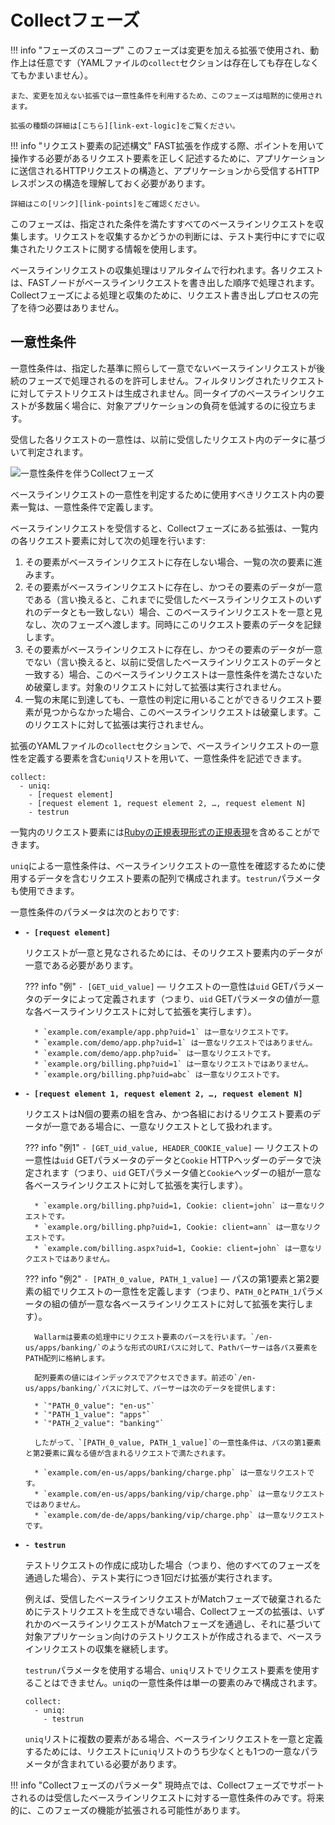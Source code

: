 [link-points]:          points/intro.md
[link-ruby-regexp]:     http://ruby-doc.org/core-2.6.1/doc/regexp_rdoc.html
[link-ext-logic]:       logic.md

[img-collect-uniq]:    ../../images/fast/dsl/en/phases/collect-uniq.png

# Collectフェーズ

!!! info "フェーズのスコープ"
    このフェーズは変更を加える拡張で使用され、動作上は任意です（YAMLファイルの`collect`セクションは存在しても存在しなくてもかまいません）。
    
    また、変更を加えない拡張では一意性条件を利用するため、このフェーズは暗黙的に使用されます。
    
    拡張の種類の詳細は[こちら][link-ext-logic]をご覧ください。

!!! info "リクエスト要素の記述構文"
    FAST拡張を作成する際、ポイントを用いて操作する必要があるリクエスト要素を正しく記述するために、アプリケーションに送信されるHTTPリクエストの構造と、アプリケーションから受信するHTTPレスポンスの構造を理解しておく必要があります。
    
    詳細はこの[リンク][link-points]をご確認ください。

このフェーズは、指定された条件を満たすすべてのベースラインリクエストを収集します。リクエストを収集するかどうかの判断には、テスト実行中にすでに収集されたリクエストに関する情報を使用します。

ベースラインリクエストの収集処理はリアルタイムで行われます。各リクエストは、FASTノードがベースラインリクエストを書き出した順序で処理されます。Collectフェーズによる処理と収集のために、リクエスト書き出しプロセスの完了を待つ必要はありません。

## 一意性条件

一意性条件は、指定した基準に照らして一意でないベースラインリクエストが後続のフェーズで処理されるのを許可しません。フィルタリングされたリクエストに対してテストリクエストは生成されません。同一タイプのベースラインリクエストが多数届く場合に、対象アプリケーションの負荷を低減するのに役立ちます。

受信した各リクエストの一意性は、以前に受信したリクエスト内のデータに基づいて判定されます。

![一意性条件を伴うCollectフェーズ][img-collect-uniq]

ベースラインリクエストの一意性を判定するために使用すべきリクエスト内の要素一覧は、一意性条件で定義します。

ベースラインリクエストを受信すると、Collectフェーズにある拡張は、一覧内の各リクエスト要素に対して次の処理を行います:
1. その要素がベースラインリクエストに存在しない場合、一覧の次の要素に進みます。
2. その要素がベースラインリクエストに存在し、かつその要素のデータが一意である（言い換えると、これまでに受信したベースラインリクエストのいずれのデータとも一致しない）場合、このベースラインリクエストを一意と見なし、次のフェーズへ渡します。同時にこのリクエスト要素のデータを記録します。
3. その要素がベースラインリクエストに存在し、かつその要素のデータが一意でない（言い換えると、以前に受信したベースラインリクエストのデータと一致する）場合、このベースラインリクエストは一意性条件を満たさないため破棄します。対象のリクエストに対して拡張は実行されません。
4. 一覧の末尾に到達しても、一意性の判定に用いることができるリクエスト要素が見つからなかった場合、このベースラインリクエストは破棄します。このリクエストに対して拡張は実行されません。

拡張のYAMLファイルの`collect`セクションで、ベースラインリクエストの一意性を定義する要素を含む`uniq`リストを用いて、一意性条件を記述できます。

```
collect:
  - uniq:
    - [request element]
    - [request element 1, request element 2, …, request element N]
    - testrun
```  

一覧内のリクエスト要素には[Rubyの正規表現形式の正規表現][link-ruby-regexp]を含めることができます。

`uniq`による一意性条件は、ベースラインリクエストの一意性を確認するために使用するデータを含むリクエスト要素の配列で構成されます。`testrun`パラメータも使用できます。

一意性条件のパラメータは次のとおりです:

* **`- [request element]`**
    
    リクエストが一意と見なされるためには、そのリクエスト要素内のデータが一意である必要があります。
    
    ??? info "例"
        `- [GET_uid_value]` — リクエストの一意性は`uid` GETパラメータのデータによって定義されます（つまり、`uid` GETパラメータの値が一意な各ベースラインリクエストに対して拡張を実行します）。

        * `example.com/example/app.php?uid=1` は一意なリクエストです。
        * `example.com/demo/app.php?uid=1` は一意なリクエストではありません。
        * `example.com/demo/app.php?uid=` は一意なリクエストです。
        * `example.org/billing.php?uid=1` は一意なリクエストではありません。
        * `example.org/billing.php?uid=abc` は一意なリクエストです。

* **`- [request element 1, request element 2, …, request element N]`**
    
    リクエストはN個の要素の組を含み、かつ各組におけるリクエスト要素のデータが一意である場合に、一意なリクエストとして扱われます。
    
    ??? info "例1"
        `- [GET_uid_value, HEADER_COOKIE_value]` — リクエストの一意性は`uid` GETパラメータのデータと`Cookie` HTTPヘッダーのデータで決定されます（つまり、`uid` GETパラメータ値と`Cookie`ヘッダーの組が一意な各ベースラインリクエストに対して拡張を実行します）。

        * `example.org/billing.php?uid=1, Cookie: client=john` は一意なリクエストです。
        * `example.org/billing.php?uid=1, Cookie: client=ann` は一意なリクエストです。
        * `example.com/billing.aspx?uid=1, Cookie: client=john` は一意なリクエストではありません。
    
    ??? info "例2"
        `- [PATH_0_value, PATH_1_value]` — パスの第1要素と第2要素の組でリクエストの一意性を定義します（つまり、`PATH_0`と`PATH_1`パラメータの組の値が一意な各ベースラインリクエストに対して拡張を実行します）。
            
        Wallarmは要素の処理中にリクエスト要素のパースを行います。`/en-us/apps/banking/`のような形式のURIパスに対して、Pathパーサーは各パス要素をPATH配列に格納します。
            
        配列要素の値にはインデックスでアクセスできます。前述の`/en-us/apps/banking/`パスに対して、パーサーは次のデータを提供します:

        * `"PATH_0_value": "en-us"`
        * `"PATH_1_value": "apps"`
        * `"PATH_2_value": "banking"`
            
        したがって、`[PATH_0_value, PATH_1_value]`の一意性条件は、パスの第1要素と第2要素に異なる値が含まれるリクエストで満たされます。

        * `example.com/en-us/apps/banking/charge.php` は一意なリクエストです。
        * `example.com/en-us/apps/banking/vip/charge.php` は一意なリクエストではありません。
        * `example.com/de-de/apps/banking/vip/charge.php` は一意なリクエストです。
    
* **`- testrun`**
    
    テストリクエストの作成に成功した場合（つまり、他のすべてのフェーズを通過した場合）、テスト実行につき1回だけ拡張が実行されます。
    
    例えば、受信したベースラインリクエストがMatchフェーズで破棄されるためにテストリクエストを生成できない場合、Collectフェーズの拡張は、いずれかのベースラインリクエストがMatchフェーズを通過し、それに基づいて対象アプリケーション向けのテストリクエストが作成されるまで、ベースラインリクエストの収集を継続します。
    
    `testrun`パラメータを使用する場合、`uniq`リストでリクエスト要素を使用することはできません。`uniq`の一意性条件は単一の要素のみで構成されます。
    
    ```
    collect:
      - uniq:
        - testrun 
    ```
    
    `uniq`リストに複数の要素がある場合、ベースラインリクエストを一意と定義するためには、リクエストに`uniq`リストのうち少なくとも1つの一意なパラメータが含まれている必要があります。 



!!! info "Collectフェーズのパラメータ"
    現時点では、Collectフェーズでサポートされるのは受信したベースラインリクエストに対する一意性条件のみです。将来的に、このフェーズの機能が拡張される可能性があります。